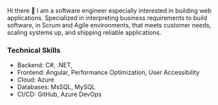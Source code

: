  Hi there 👋 I am a software engineer especially interested in building web applications. Specialized in interpreting business requirements to build software, 
 in Scrum and Agile environments, that meets customer needs, scaling systems up, and shipping reliable applications.

<h3>Technical Skills</h3>
<ul>
 <li>Backend: C#, .NET, </li>
 <li>Frontend: Angular, Performance Optimization, User Accessibility </li>
 <li>Cloud: Azure</li>
<li>Databases: MsSQL, MySQL</li>
<li>CI/CD: GitHub, Azure DevOps</li>
</ul>




<!--
**zino-sage/zino-sage** is a ✨ _special_ ✨ repository because its `README.md` (this file) appears on your GitHub profile.

Here are some ideas to get you started:

- 🔭 I’m currently working on ...
- 🌱 I’m currently learning ...
- 👯 I’m looking to collaborate on ...
- 🤔 I’m looking for help with ...
- 💬 Ask me about ...
- 📫 How to reach me: ...
- 😄 Pronouns: ...
- ⚡ Fun fact: ...
-->
